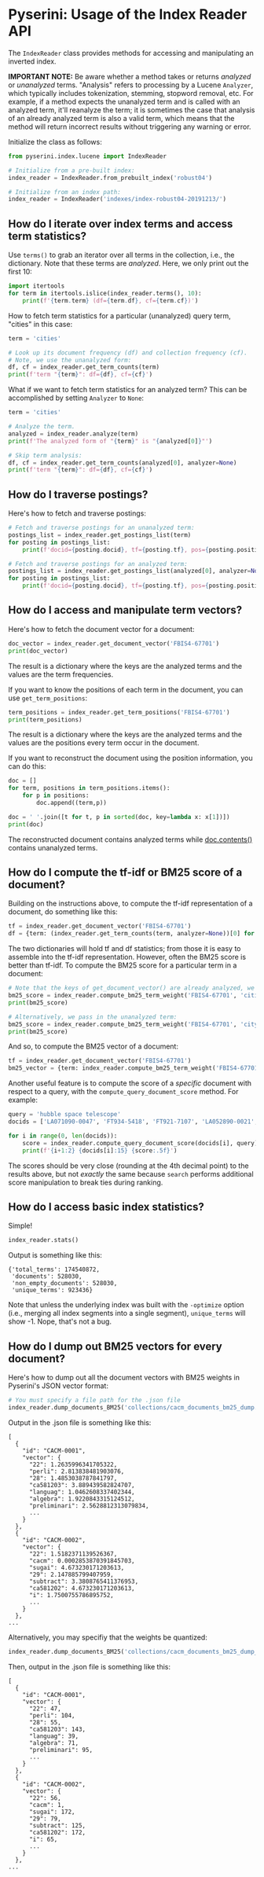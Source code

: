 # Pyserini: Usage of the Index Reader API

The `IndexReader` class provides methods for accessing and manipulating an inverted index.

**IMPORTANT NOTE:** Be aware whether a method takes or returns _analyzed_ or _unanalyzed_ terms.
"Analysis" refers to processing by a Lucene `Analyzer`, which typically includes tokenization, stemming, stopword removal, etc.
For example, if a method expects the unanalyzed term and is called with an analyzed term, it'll reanalyze the term; it is sometimes the case that analysis of an already analyzed term is also a valid term, which means that the method will return incorrect results without triggering any warning or error.

Initialize the class as follows:

```python
from pyserini.index.lucene import IndexReader

# Initialize from a pre-built index:
index_reader = IndexReader.from_prebuilt_index('robust04')

# Initialize from an index path:
index_reader = IndexReader('indexes/index-robust04-20191213/')
```

## How do I iterate over index terms and access term statistics?

Use `terms()` to grab an iterator over all terms in the collection, i.e., the dictionary.
Note that these terms are _analyzed_.
Here, we only print out the first 10:

```python
import itertools
for term in itertools.islice(index_reader.terms(), 10):
    print(f'{term.term} (df={term.df}, cf={term.cf})')
```

How to fetch term statistics for a particular (unanalyzed) query term, "cities" in this case:

```python
term = 'cities'

# Look up its document frequency (df) and collection frequency (cf).
# Note, we use the unanalyzed form:
df, cf = index_reader.get_term_counts(term)
print(f'term "{term}": df={df}, cf={cf}')
```

What if we want to fetch term statistics for an analyzed term?
This can be accomplished by setting `Analyzer` to `None`:

```python
term = 'cities'

# Analyze the term.
analyzed = index_reader.analyze(term)
print(f'The analyzed form of "{term}" is "{analyzed[0]}"')

# Skip term analysis:
df, cf = index_reader.get_term_counts(analyzed[0], analyzer=None)
print(f'term "{term}": df={df}, cf={cf}')
```

## How do I traverse postings?

Here's how to fetch and traverse postings:

```python
# Fetch and traverse postings for an unanalyzed term:
postings_list = index_reader.get_postings_list(term)
for posting in postings_list:
    print(f'docid={posting.docid}, tf={posting.tf}, pos={posting.positions}')

# Fetch and traverse postings for an analyzed term:
postings_list = index_reader.get_postings_list(analyzed[0], analyzer=None)
for posting in postings_list:
    print(f'docid={posting.docid}, tf={posting.tf}, pos={posting.positions}')
```

## How do I access and manipulate term vectors?

Here's how to fetch the document vector for a document:

```python
doc_vector = index_reader.get_document_vector('FBIS4-67701')
print(doc_vector)
```

The result is a dictionary where the keys are the analyzed terms and the values are the term frequencies.

If you want to know the positions of each term in the document, you can use `get_term_positions`:
```python
term_positions = index_reader.get_term_positions('FBIS4-67701')
print(term_positions)
```
The result is a dictionary where the keys are the analyzed terms and the values are the positions every term occur in the document.

If you want to reconstruct the document using the position information, you can do this:
```python
doc = []
for term, positions in term_positions.items():
    for p in positions:
        doc.append((term,p))

doc = ' '.join([t for t, p in sorted(doc, key=lambda x: x[1])])
print(doc)
```
The reconstructed document contains analyzed terms while [doc.contents()](https://github.com/castorini/pyserini/tree/master#how-do-i-fetch-a-document) contains unanalyzed terms.

## How do I compute the tf-idf or BM25 score of a document?

Building on the instructions above, to compute the tf-idf representation of a document, do something like this:

```python
tf = index_reader.get_document_vector('FBIS4-67701')
df = {term: (index_reader.get_term_counts(term, analyzer=None))[0] for term in tf.keys()}
```

The two dictionaries will hold tf and df statistics; from those it is easy to assemble into the tf-idf representation.
However, often the BM25 score is better than tf-idf.
To compute the BM25 score for a particular term in a document:

```python
# Note that the keys of get_document_vector() are already analyzed, we set analyzer to be None.
bm25_score = index_reader.compute_bm25_term_weight('FBIS4-67701', 'citi', analyzer=None)
print(bm25_score)

# Alternatively, we pass in the unanalyzed term:
bm25_score = index_reader.compute_bm25_term_weight('FBIS4-67701', 'city')
print(bm25_score)
```

And so, to compute the BM25 vector of a document:

```python
tf = index_reader.get_document_vector('FBIS4-67701')
bm25_vector = {term: index_reader.compute_bm25_term_weight('FBIS4-67701', term, analyzer=None) for term in tf.keys()}
```

Another useful feature is to compute the score of a _specific_ document with respect to a query, with the `compute_query_document_score` method.
For example:

```python
query = 'hubble space telescope'
docids = ['LA071090-0047', 'FT934-5418', 'FT921-7107', 'LA052890-0021', 'LA070990-0052']

for i in range(0, len(docids)):
    score = index_reader.compute_query_document_score(docids[i], query)
    print(f'{i+1:2} {docids[i]:15} {score:.5f}')
```

The scores should be very close (rounding at the 4th decimal point) to the results above, but not _exactly_ the same because `search` performs additional score manipulation to break ties during ranking.

## How do I access basic index statistics?

Simple!

```python
index_reader.stats()
```

Output is something like this:

```
{'total_terms': 174540872,
 'documents': 528030,
 'non_empty_documents': 528030,
 'unique_terms': 923436}
```

Note that unless the underlying index was built with the `-optimize` option (i.e., merging all index segments into a single segment), `unique_terms` will show -1.
Nope, that's not a bug.

## How do I dump out BM25 vectors for every document?

Here's how to dump out all the document vectors with BM25 weights in Pyserini's JSON vector format:
```python
# You must specify a file path for the .json file
index_reader.dump_documents_BM25('collections/cacm_documents_bm25_dump.json')
```

Output in the .json file is something like this:
```
[
  {
    "id": "CACM-0001",
    "vector": {
      "22": 1.2635996341705322,
      "perli": 2.813838481903076,
      "28": 1.4853038787841797,
      "ca581203": 3.889439582824707,
      "languag": 1.0462608337402344,
      "algebra": 1.9220843315124512,
      "preliminari": 2.5628812313079834,
      ...
    }
  },
  {
    "id": "CACM-0002",
    "vector": {
      "22": 1.5182371139526367,
      "cacm": 0.0002853870391845703,
      "sugai": 4.673230171203613,
      "29": 2.147885799407959,
      "subtract": 3.3808765411376953,
      "ca581202": 4.673230171203613,
      "i": 1.7500755786895752,
      ...
    }
  },
...
```

Alternatively, you may specifiy that the weights be quantized:
```python
index_reader.dump_documents_BM25('collections/cacm_documents_bm25_dump_quantized.json', quantize=True)
```

Then, output in the .json file is something like this:
```
[
  {
    "id": "CACM-0001",
    "vector": {
      "22": 47,
      "perli": 104,
      "28": 55,
      "ca581203": 143,
      "languag": 39,
      "algebra": 71,
      "preliminari": 95,
      ...
    }
  },
  {
    "id": "CACM-0002",
    "vector": {
      "22": 56,
      "cacm": 1,
      "sugai": 172,
      "29": 79,
      "subtract": 125,
      "ca581202": 172,
      "i": 65,
      ...
    }
  },
...
```
